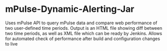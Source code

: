 # mPulse-Dynamic-Alerting-Jar
Uses mPulse API to query mPulse data and compare web performance of two user-defined time periods. Output is an HTML file showing diff between two time periods, as well as XML file which can be ready by Jenkins. Allows for automated check of performance after build and configuration changes to live
